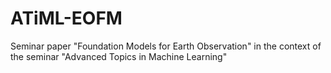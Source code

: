 # ATiML-EOFM
Seminar paper "Foundation Models for Earth Observation" in the context of the seminar "Advanced Topics in Machine Learning"
